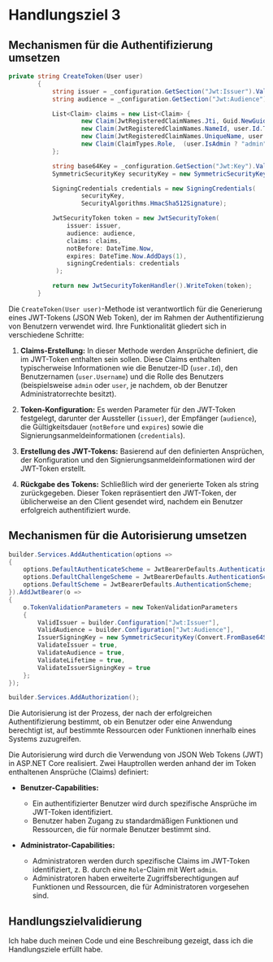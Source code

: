# Handlungsziel 3
## Mechanismen für die Authentifizierung umsetzen

```csharp
private string CreateToken(User user)
        {
            string issuer = _configuration.GetSection("Jwt:Issuer").Value!;
            string audience = _configuration.GetSection("Jwt:Audience").Value!;

            List<Claim> claims = new List<Claim> {
                    new Claim(JwtRegisteredClaimNames.Jti, Guid.NewGuid().ToString()),
                    new Claim(JwtRegisteredClaimNames.NameId, user.Id.ToString()),
                    new Claim(JwtRegisteredClaimNames.UniqueName, user.Username),
                    new Claim(ClaimTypes.Role,  (user.IsAdmin ? "admin" : "user"))
            };

            string base64Key = _configuration.GetSection("Jwt:Key").Value!;
            SymmetricSecurityKey securityKey = new SymmetricSecurityKey(Convert.FromBase64String(base64Key));

            SigningCredentials credentials = new SigningCredentials(
                    securityKey,
                    SecurityAlgorithms.HmacSha512Signature);

            JwtSecurityToken token = new JwtSecurityToken(
                issuer: issuer,
                audience: audience,
                claims: claims,
                notBefore: DateTime.Now,
                expires: DateTime.Now.AddDays(1),
                signingCredentials: credentials
             );

            return new JwtSecurityTokenHandler().WriteToken(token);
        }
```
Die `CreateToken(User user)`-Methode ist verantwortlich für die Generierung eines JWT-Tokens (JSON Web Token), der im Rahmen der Authentifizierung von Benutzern verwendet wird. Ihre Funktionalität gliedert sich in verschiedene Schritte:

1. **Claims-Erstellung:** In dieser Methode werden Ansprüche definiert, die im JWT-Token enthalten sein sollen. Diese Claims enthalten typischerweise Informationen wie die Benutzer-ID (`user.Id`), den Benutzernamen (`user.Username`) und die Rolle des Benutzers (beispielsweise `admin` oder `user`, je nachdem, ob der Benutzer Administratorrechte besitzt).

2. **Token-Konfiguration:** Es werden Parameter für den JWT-Token festgelegt, darunter der Aussteller (`issuer`), der Empfänger (`audience`), die Gültigkeitsdauer (`notBefore` und `expires`) sowie die Signierungsanmeldeinformationen (`credentials`).

3. **Erstellung des JWT-Tokens:** Basierend auf den definierten Ansprüchen, der Konfiguration und den Signierungsanmeldeinformationen wird der JWT-Token erstellt.

4. **Rückgabe des Tokens:** Schließlich wird der generierte Token als string zurückgegeben. Dieser Token repräsentiert den JWT-Token, der üblicherweise an den Client gesendet wird, nachdem ein Benutzer erfolgreich authentifiziert wurde.



## Mechanismen für die Autorisierung umsetzen

```csharp
builder.Services.AddAuthentication(options =>
{
    options.DefaultAuthenticateScheme = JwtBearerDefaults.AuthenticationScheme;
    options.DefaultChallengeScheme = JwtBearerDefaults.AuthenticationScheme;
    options.DefaultScheme = JwtBearerDefaults.AuthenticationScheme;
}).AddJwtBearer(o =>
{
    o.TokenValidationParameters = new TokenValidationParameters
    {
        ValidIssuer = builder.Configuration["Jwt:Issuer"],
        ValidAudience = builder.Configuration["Jwt:Audience"],
        IssuerSigningKey = new SymmetricSecurityKey(Convert.FromBase64String(builder.Configuration["Jwt:Key"]!)),
        ValidateIssuer = true,
        ValidateAudience = true,
        ValidateLifetime = true,
        ValidateIssuerSigningKey = true
    };
});

builder.Services.AddAuthorization();

```

Die Autorisierung ist der Prozess, der nach der erfolgreichen Authentifizierung bestimmt, ob ein Benutzer oder eine Anwendung berechtigt ist, auf bestimmte Ressourcen oder Funktionen innerhalb eines Systems zuzugreifen.



Die Autorisierung wird durch die Verwendung von JSON Web Tokens (JWT) in ASP.NET Core realisiert. Zwei Hauptrollen werden anhand der im Token enthaltenen Ansprüche (Claims) definiert:

- **Benutzer-Capabilities:**
  - Ein authentifizierter Benutzer wird durch spezifische Ansprüche im JWT-Token identifiziert.
  - Benutzer haben Zugang zu standardmäßigen Funktionen und Ressourcen, die für normale Benutzer bestimmt sind.

- **Administrator-Capabilities:**
  - Administratoren werden durch spezifische Claims im JWT-Token identifiziert, z. B. durch eine `Role`-Claim mit Wert `admin`.
  - Administratoren haben erweiterte Zugriffsberechtigungen auf Funktionen und Ressourcen, die für Administratoren vorgesehen sind.

## Handlungszielvalidierung
Ich habe duch meinen Code und eine Beschreibung gezeigt, dass ich die Handlungsziele erfüllt habe. 
